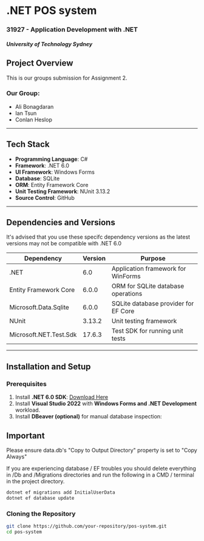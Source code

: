 # .NET POS system

### 31927 - Application Development with .NET
##### University of Technology Sydney


## **Project Overview**
This is our groups submission for Assignment 2.

### Our Group:
- Ali Bonagdaran
- Ian Tsun
- Conlan Heslop

---

## **Tech Stack**

- **Programming Language**: C#
- **Framework**: .NET 6.0
- **UI Framework**: Windows Forms 
- **Database**: SQLite
- **ORM**: Entity Framework Core
- **Unit Testing Framework**: NUnit 3.13.2
- **Source Control**: GitHub

---

## **Dependencies and Versions**

It's advised that you use these specifc dependency versions as the latest versions may not be compatible with .NET 6.0

| Dependency                   | Version      | Purpose                                     |
|------------------------------|--------------|---------------------------------------------|
| .NET                         | 6.0          | Application framework for WinForms          |
| Entity Framework Core        | 6.0.0        | ORM for SQLite database operations          |
| Microsoft.Data.Sqlite        | 6.0.0        | SQLite database provider for EF Core        |
| NUnit                        | 3.13.2       | Unit testing framework                      |
| Microsoft.NET.Test.Sdk       | 17.6.3       | Test SDK for running unit tests             |

---

## **Installation and Setup**

### **Prerequisites**
1. Install **.NET 6.0 SDK**: [Download Here](https://dotnet.microsoft.com/en-us/download/dotnet/6.0)
2. Install **Visual Studio 2022** with **Windows Forms and .NET Development** workload.
3. Install **DBeaver (optional)** for manual database inspection:  


## Important
Please ensure data.db's "Copy to Output Directory" property is set to "Copy Always"

If you are experiencing database / EF troubles you should delete everything in /Db and 
/Migrations directories and run the following in a CMD / terminal in the project directory.

```bash
dotnet ef migrations add InitialUserData
dotnet ef database update
```


### **Cloning the Repository**
```bash
git clone https://github.com/your-repository/pos-system.git
cd pos-system

